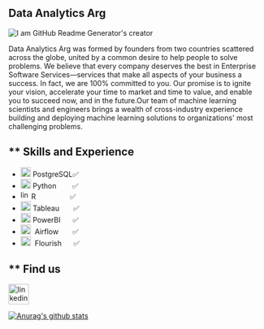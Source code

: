 ## Data Analytics Arg

![I am GitHub Readme Generator's creator](https://mvazquezmassaro.github.io/infovis/data_s.png)


Data Analytics Arg was formed by founders from two countries scattered across the globe, united by a common desire to help people to solve problems. We believe that every company deserves the best in Enterprise Software Services—services that make all aspects of your business a success. In fact, we are 100% committed to you. Our promise is to ignite your vision, accelerate your time to market and time to value, and enable you to succeed now, and in the future.Our team of machine learning scientists and engineers brings a wealth of cross-industry experience building and deploying machine learning solutions to organizations' most challenging problems.




## ** Skills and Experience

* <img src='https://mvazquezmassaro.github.io/infovis/postgresql.svg' alt='sql' height='19' width="20"> PostgreSQL:white_check_mark:
* <img src='https://upload.wikimedia.org/wikipedia/commons/thumb/0/0a/Python.svg/48px-Python.svg.png' alt='python' height='19' width="20"> Python&nbsp;&nbsp;&nbsp;&nbsp;&nbsp;&nbsp;&nbsp;&nbsp;:white_check_mark:
* <img src='https://www.r-project.org/logo/Rlogo.svg' alt='linkedin' height='17'>  R &nbsp; &nbsp; &nbsp; &nbsp;&nbsp;&nbsp;&nbsp;&nbsp;&nbsp;&nbsp;&nbsp;&nbsp; :white_check_mark:  
* <img src='https://mvazquezmassaro.github.io//infovis/tableau-software.svg' alt='tableau' height='19' width="20"> Tableau&nbsp;&nbsp;&nbsp;&nbsp;&nbsp;&nbsp; :white_check_mark:    
* <img src='https://mvazquezmassaro.github.io/infovis/powerbi.svg' alt='powerbi' height='19' width="20"> PowerBI  &nbsp;&nbsp;&nbsp;&nbsp;  :white_check_mark: 
* <img src='https://airflow.apache.org/images/feature-image.png' alt='Airflow' height='19' width="20"> &nbsp;Airflow&nbsp;  &nbsp;&nbsp;&nbsp;&nbsp;  :white_check_mark:
* <img src='https://mvazquezmassaro.github.io/infovis/flourish.svg' alt='flourish' height='19' width="20"> &nbsp;Flourish &nbsp;&nbsp;&nbsp;&nbsp;&nbsp;:white_check_mark:



## ** Find us
[<img src='https://mvazquezmassaro.github.io//infovis/linkedin-svgrepo-com.svg' alt='linkedin' height='40'>](https://www.linkedin.com/in/maximiliano-vazquez-massaro-3173a170/)  

[![Anurag's github stats](https://github-readme-stats.vercel.app/api?username=data-analytics-arg)](https://github.com/anuraghazra/github-readme-stats)
